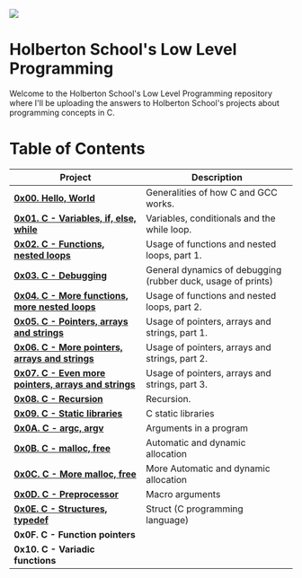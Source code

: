 ![](https://www.holbertonschool.com/holberton-logo.png)

# Holberton School's Low Level Programming #

Welcome to the Holberton School's Low Level Programming repository where I'll be uploading the answers to Holberton School's projects about programming concepts in C. 

# Table of Contents #

| **Project**                                                                             | **Description**                                                     |
| --------------------------------------------------------------------------------------- | ------------------------------------------------------------------- |
| **[0x00. Hello, World](./0x00-hello_world)**                                            | Generalities of how C and GCC works.                                |
| **[0x01. C - Variables, if, else, while](./0x01-variables_if_else_while)**              | Variables, conditionals and the while loop.                         |
| **[0x02. C - Functions, nested loops](./0x02-functions_nested_loops)**                  | Usage of functions and nested loops, part 1.                        |
| **[0x03. C - Debugging](./0x03-debugging)**                                             | General dynamics of debugging (rubber duck, usage of prints)        |
| **[0x04. C - More functions, more nested loops](./0x04-more_functions_nested_loops)**   | Usage of functions and nested loops, part 2.                        |
| **[0x05. C - Pointers, arrays and strings](./0x05-pointers_arrays_strings)**            | Usage of pointers, arrays and strings, part 1.                      |
| **[0x06. C - More pointers, arrays and strings](./0x06-pointers_arrays_strings)**       | Usage of pointers, arrays and strings, part 2.                      |
| **[0x07. C - Even more pointers, arrays and strings](./0x07-pointers_arrays_strings)**  | Usage of pointers, arrays and strings, part 3.                      |
| **[0x08. C - Recursion](./0x08-recursion)**                                             | Recursion.                                                          |
| **[0x09. C - Static libraries](./0x09-static_libraries)**                               | C static libraries                                                  |
| **[0x0A. C - argc, argv](./0x0A-argc_argv)**                                            | Arguments in a program                                              |
| **[0x0B. C - malloc, free](./0x0B-malloc_free)**                                        |Automatic and dynamic allocation                                     |
| **[0x0C. C - More malloc, free](./0x0C-more_malloc_free)**                              |More Automatic and dynamic allocation                                |
| **[0x0D. C - Preprocessor](./0x0D-preprocessor)**                                       |Macro arguments                                                      |
| **[0x0E. C - Structures, typedef](./0x0E-structures_typedef)**                          |Struct (C programming language)                                      |
| **0x0F. C - Function pointers**                           |                                                                     |
| **0x10. C - Variadic functions**                          |                                                                     |

